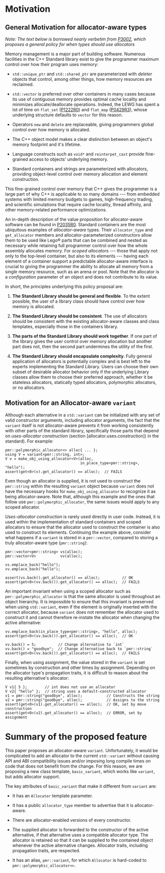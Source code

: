 Motivation
==========

General Motivation for allocator-aware types
--------------------------------------------

*Note: The text below is borrowed nearly verbetim from
[P3002](http://wg21.link/P3002R1), which proposes a general policy for when
types should use allocators*

Memory management is a major part of building software. Numerous facilities in
the C++ Standard library exist to give the programmer maximum control over how
their program uses memory:

* `std::unique_ptr` and `std::shared_ptr` are parameterized with *deleter*
  objects that control, among other things, how memory resources are reclaimed.

* `std::vector` is preferred over other containers in many cases because its
  use of contiguous memory provides optimal cache locality and minimizes
  allocate/deallocate operations. Indeed, the LEWG has spent a lot of time on
  `flat_set` ([P1222R0](http://wg21.link/P1222R0)) and `flat_map`
  ([P0429R3](http://wg21.link/P0429R3)), whose underlying structure defaults to
  `vector` for this reason.

* Operators `new` and `delete` are replaceable, giving programmers global
  control over how memory is allocated.

* The C++ object model makes a clear distinction between an object's memory
  footprint and it's lifetime.

* Language constructs such as `void*` and `reinterpet_cast` provide
  fine-grained access to objects' underlying memory.

* Standard containers and strings are parameterized with allocators, providing
  object-level control over memory allocation and element construction.

This fine-grained control over memory that C++ gives the programmer is a large
part of why C++ is applicable to so many domains --- from embedded systems with
limited memory budgets to games, high-frequency trading, and scientific
simulations that require cache locality, thread affinity, and other
memory-related performance optimizations.

An in-depth description of the value proposition for allocator-aware software
can be found in [P2035R0](http://wg21.link/P2035R0).  Standard containers are
the most ubiquitous examples of *allocator-aware* types. Their `allocator_type`
and `get_allocator` members and allocator-parameterized constructors allow them
to be used like Lego® parts that can be combined and nested as necessary while
retaining full programmer control over how the whole assembly allocates
memory. For *scoped allocators* --- those that apply not only to the top-level
container, but also to its elements --- having each element of a container
support a predictable allocator-aware interface is crucial to giving the
programmer the ability to allocate all memory from a single memory resource,
such as an arena or pool. Note that the allocator is a *configuration*
parameter of an object and does not contribute to its value.

In short, the principles underlying this policy proposal are:

1. **The Standard Library should be general and flexible**. To the extent
   possible, the user of a library class should have control over how memory is
   allocated.

2. **The Standard Library should be consistent**. The use of allocators should
   be consistent with the existing allocator-aware classes and class templates,
   especially those in the containers library.

3. **The parts of the Standard Library should work together**. If one part of
   the library gives the user control over memory allocation but another part
   does not, then the second part undermines the utility of the first.

4. **The Standard Library should encapsulate complexity**.  Fully general
   application of allocators is potentially complex and is best left to the
   experts implementing the Standard Library.  Users can choose their own
   subset of desirable allocator behavior only if the underlying Library
   classes allow them to choose their preferred approach, whether it be
   stateless allocators, statically typed allocators, polymorphic allocators,
   or no allocators.

Motivation for an Allocator-aware `variant`
-------------------------------------------

Although each alternative in a `std::variant` can be initialized with
any set of valid constructor arguments, including allocator arguments, the fact
that the `variant` itself is not allocator-aware prevents it from working
consistently with other parts of the standard library, specifically those parts
that depend on *uses-allocator construction* (section
[allocator.uses.construction]) in the standard). For example:

```
pmr::polymorphic_allocator<> alloc{ ... };
using V = variant<pmr::string, int>;
V v = make_obj_using_allocator<V>(alloc,
                                  in_place_type<pmr::string>, "hello");
assert(get<0>(v).get_allocator() == alloc);  // FAILS
```

Even though an allocator is supplied, it is not used to construct the
`pmr::string` within the resulting `variant` object because `variant` does not
have the necessary hooks for `make_obj_using_allocator` to recognize it as
being allocator-aware.  Note that, although this example and the ones that
follow use `pmr::polymorphic_allocator`, the same issues would apply to any
scoped allocator.

*Uses-allocator construction* is rarely used directly in user code.  Instead,
it is used within the implementation of standard containers and scoped
allocators to ensure that the allocator used to construct the container is also
used to construct its elements.  Continuing the example above, consider what
happens if a `variant` is stored in a `pmr::vector`, compared to storing a
truly allocator-aware type (`pmr::string`):

```
pmr::vector<pmr::string> vs(alloc);
pmr::vector<V>           vv(alloc);

vs.emplace_back("hello");
vv.emplace_back("hello");

assert(vs.back().get_allocator() == alloc);          // OK
assert(get<0>(vv.back()).get_allocator() == alloc);  // FAILS
```

An important invariant when using a scoped allocator such as
`pmr::polymorphic_allocator` is that the same allocator is used throughout an
object hierarchy. It is impossible to ensure that this invariant is preserved
when using `std::variant`, even if the element is originally inserted with the
correct allocator, because `variant` does not remember the allocator used to
construct it and cannot therefore re-instate the allocator when changing the
active alternative:

```
vv.emplace_back(in_place_type<pmr::string>, "hello", alloc);
assert(get<0>(vv.back()).get_allocator() == alloc);  // OK

vv.back() = 5;          // Change alternative to `int`
vv.back() = "goodbye";  // Change alternative back to `pmr::string`
assert(get<0>(vv.back()).get_allocator() == alloc);  // FAILS
```

Finally, when using assignment, the value stored in the `variant` is set
sometimes by construction and other times by assignment. Depending on the
allocator type's propagation traits, it is difficult to reason about the
resulting alternative's allocator:

```
V v1{ 5 };        // int does not use an allocator
V v2{ "hello" };  // string uses a default-constructed allocator
v1 = pmr::string("goodbye", alloc);           // Constructs the string
v2 = pmr::string("goodbye", alloc);           // Assigns to the string
assert(get<0>(v1).get_allocator() == alloc);  // OK, set by move construction
assert(get<0>(v2).get_allocator() == alloc);  // ERROR, set by assignment
```

Summary of the proposed feature
===============================

This paper proposes an allocator-aware `variant`. Unfortunately, it would be
complicated to add an allocator to the current `std::variant` without causing
API and ABI compatibility issues and/or imposing long compile times on code
that does not benefit from the change. For this reason, we are proposing a new
class template, `basic_variant`, which works like `variant`, but adds allocator
support.

The key attributes of `basic_variant` that make it different from `variant`
are:

- It has an `Allocator` template parameter.

- It has a public `allocator_type` member to advertise that it is
  allocator-aware.

- There are allocator-enabled versions of every constructor.

- The supplied allocator is forwarded to the constructor of the active
  alternative, if that alternative uses a compatible allocator type.  The
  allocator is retained so that it can be supplied to the contained object
  whenever the active alternative changes. Allocator traits, including
  propagation traits, are respected.

- It has an alias, `pmr::variant`, for which `Allocator` is hard-coded to
  `pmr::polymorphic_allocator<>`.
